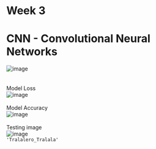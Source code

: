 # Week 3 

# CNN - Convolutional Neural Networks

![image](https://github.com/user-attachments/assets/f67b0e96-691f-4862-8e22-30c1521aa70f)
<br>
<br>
<br>
Model Loss
<br>
![image](https://github.com/user-attachments/assets/8ea24545-bb56-4bd1-95e0-ff7aedbd6ab6)
<br>
<br>
Model Accuracy
<br>
![image](https://github.com/user-attachments/assets/9be0960e-aad8-45f8-a2bd-fcca543f752e)
<br>
<br>
Testing image
<br>
![image](https://github.com/user-attachments/assets/67c4eca1-97af-4103-86d9-992fd51587df)
<br>
`'Tralalero_Tralala'`

